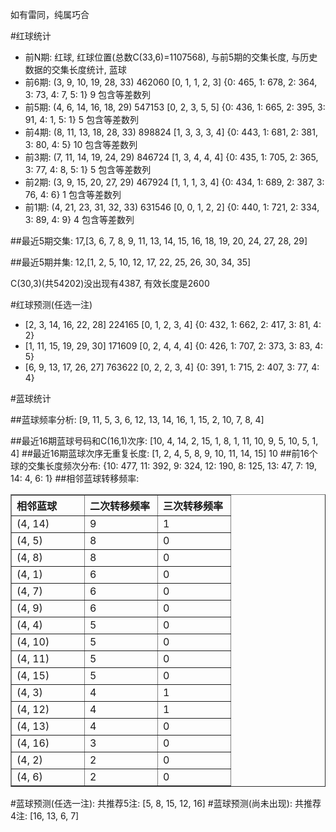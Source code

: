 <!-- 
.. title: 双色球2014002期(2014-01-05)数据分析报告
.. slug: slott-2014002-2014-01-05-report
.. date: 2014-01-06 08:00:00 UTC+08:00
.. tags: Lottery
.. link: 
.. description: 
.. type: text
-->

如有雷同，纯属巧合

<!-- TEASER_END-->

#红球统计

- 前N期: 红球, 红球位置(总数C(33,6)=1107568), 与前5期的交集长度, 与历史数据的交集长度统计, 蓝球
- 前6期: (3, 9, 10, 19, 28, 33) 462060 [0, 1, 1, 2, 3] {0: 465, 1: 678, 2: 364, 3: 73, 4: 7, 5: 1} 9 包含等差数列
- 前5期: (4, 6, 14, 16, 18, 29) 547153 [0, 2, 3, 5, 5] {0: 436, 1: 665, 2: 395, 3: 91, 4: 1, 5: 1} 5 包含等差数列
- 前4期: (8, 11, 13, 18, 28, 33) 898824 [1, 3, 3, 3, 4] {0: 443, 1: 681, 2: 381, 3: 80, 4: 5} 10 包含等差数列
- 前3期: (7, 11, 14, 19, 24, 29) 846724 [1, 3, 4, 4, 4] {0: 435, 1: 705, 2: 365, 3: 77, 4: 8, 5: 1} 5 包含等差数列
- 前2期: (3, 9, 15, 20, 27, 29) 467924 [1, 1, 1, 3, 4] {0: 434, 1: 689, 2: 387, 3: 76, 4: 6} 1 包含等差数列
- 前1期: (4, 21, 23, 31, 32, 33) 631546 [0, 0, 1, 2, 2] {0: 440, 1: 721, 2: 334, 3: 89, 4: 9} 4 包含等差数列

##最近5期交集:
17,[3, 6, 7, 8, 9, 11, 13, 14, 15, 16, 18, 19, 20, 24, 27, 28, 29]

##最近5期并集:
12,[1, 2, 5, 10, 12, 17, 22, 25, 26, 30, 34, 35]

C(30,3)(共54202)没出现有4387, 
有效长度是2600

#红球预测(任选一注)

- [2, 3, 14, 16, 22, 28] 224165 [0, 1, 2, 3, 4] {0: 432, 1: 662, 2: 417, 3: 81, 4: 2}
- [1, 11, 15, 19, 29, 30] 171609 [0, 2, 4, 4, 4] {0: 426, 1: 707, 2: 373, 3: 83, 4: 5}
- [6, 9, 13, 17, 26, 27] 763622 [0, 2, 2, 3, 4] {0: 391, 1: 715, 2: 407, 3: 77, 4: 4}

#蓝球统计

##蓝球频率分析:
[9, 11, 5, 3, 6, 12, 13, 14, 16, 1, 15, 2, 10, 7, 8, 4]

##最近16期蓝球号码和C(16,1)次序:
[10, 4, 14, 2, 15, 1, 8, 1, 11, 10, 9, 5, 10, 5, 1, 4]
##最近16期蓝球次序无重复长度:
[1, 2, 4, 5, 8, 9, 10, 11, 14, 15] 10
##前16个球的交集长度频次分布:
{10: 477, 11: 392, 9: 324, 12: 190, 8: 125, 13: 47, 7: 19, 14: 4, 6: 1}
##相邻蓝球转移频率:
<table border="1" class="table table-striped dataframe">
  <thead>
    <tr style="text-align: left;">
      <th style="min-width: 100px;">相邻蓝球</th>
      <th style="min-width: 100px;">二次转移频率</th>
      <th style="min-width: 100px;">三次转移频率</th>
    </tr>
  </thead>
  <tbody>
    <tr>
      <td> (4, 14)</td>
      <td> 9</td>
      <td> 1</td>
    </tr>
    <tr>
      <td>  (4, 5)</td>
      <td> 8</td>
      <td> 0</td>
    </tr>
    <tr>
      <td>  (4, 8)</td>
      <td> 8</td>
      <td> 0</td>
    </tr>
    <tr>
      <td>  (4, 1)</td>
      <td> 6</td>
      <td> 0</td>
    </tr>
    <tr>
      <td>  (4, 7)</td>
      <td> 6</td>
      <td> 0</td>
    </tr>
    <tr>
      <td>  (4, 9)</td>
      <td> 6</td>
      <td> 0</td>
    </tr>
    <tr>
      <td>  (4, 4)</td>
      <td> 5</td>
      <td> 0</td>
    </tr>
    <tr>
      <td> (4, 10)</td>
      <td> 5</td>
      <td> 0</td>
    </tr>
    <tr>
      <td> (4, 11)</td>
      <td> 5</td>
      <td> 0</td>
    </tr>
    <tr>
      <td> (4, 15)</td>
      <td> 5</td>
      <td> 0</td>
    </tr>
    <tr>
      <td>  (4, 3)</td>
      <td> 4</td>
      <td> 1</td>
    </tr>
    <tr>
      <td> (4, 12)</td>
      <td> 4</td>
      <td> 1</td>
    </tr>
    <tr>
      <td> (4, 13)</td>
      <td> 4</td>
      <td> 0</td>
    </tr>
    <tr>
      <td> (4, 16)</td>
      <td> 3</td>
      <td> 0</td>
    </tr>
    <tr>
      <td>  (4, 2)</td>
      <td> 2</td>
      <td> 0</td>
    </tr>
    <tr>
      <td>  (4, 6)</td>
      <td> 2</td>
      <td> 0</td>
    </tr>
  </tbody>
</table>
#蓝球预测(任选一注):
共推荐5注: [5, 8, 15, 12, 16]
#蓝球预测(尚未出现):
共推荐4注: [16, 13, 6, 7]

